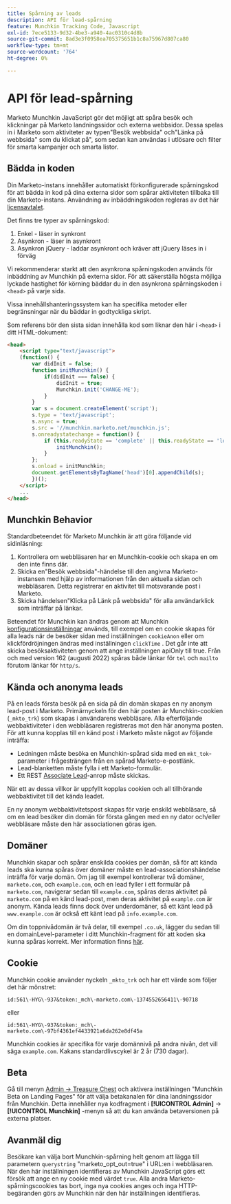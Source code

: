 ```yaml
---
title: Spårning av leads
description: API för lead-spårning
feature: Munchkin Tracking Code, Javascript
exl-id: 7ece5133-9d32-4be3-a940-4ac0310c4d8b
source-git-commit: 8ad3e3f0958ea705375651b1c8a75967d807ca80
workflow-type: tm+mt
source-wordcount: '764'
ht-degree: 0%

---
```


# API för lead-spårning

Marketo Munchkin JavaScript gör det möjligt att spåra besök och klickningar på Marketo landningssidor och externa webbsidor. Dessa spelas in i Marketo som aktiviteter av typen&quot;Besök webbsida&quot; och&quot;Länka på webbsida&quot; som du klickat på&quot;, som sedan kan användas i utlösare och filter för smarta kampanjer och smarta listor.

## Bädda in koden

Din Marketo-instans innehåller automatiskt förkonfigurerade spårningskod för att bädda in kod på dina externa sidor som spårar aktiviteten tillbaka till din Marketo-instans. Användning av inbäddningskoden regleras av det här [licensavtalet](../munchkin-license.pdf).

Det finns tre typer av spårningskod:

1. Enkel - läser in synkront
1. Asynkron - läser in asynkront
1. Asynkron jQuery - laddar asynkront och kräver att jQuery läses in i förväg

Vi rekommenderar starkt att den asynkrona spårningskoden används för inbäddning av Munchkin på externa sidor. För att säkerställa högsta möjliga lyckade hastighet för körning bäddar du in den asynkrona spårningskoden i `<head>` på varje sida.

Vissa innehållshanteringssystem kan ha specifika metoder eller begränsningar när du bäddar in godtyckliga skript.

Som referens bör den sista sidan innehålla kod som liknar den här i `<head>` i ditt HTML-dokument:

```html
<head>
    <script type="text/javascript">
    (function() {
        var didInit = false;
        function initMunchkin() {
            if(didInit === false) {
                didInit = true;
                Munchkin.init('CHANGE-ME');
            }
        }
        var s = document.createElement('script');
        s.type = 'text/javascript';
        s.async = true;
        s.src = '//munchkin.marketo.net/munchkin.js';
        s.onreadystatechange = function() {
            if (this.readyState == 'complete' || this.readyState == 'loaded') {
                initMunchkin();
            }
        };
        s.onload = initMunchkin;
        document.getElementsByTagName('head')[0].appendChild(s);
        })();
    </script>
    ...
</head>
```

## Munchkin Behavior

Standardbeteendet för Marketo Munchkin är att göra följande vid sidinläsning:

1. Kontrollera om webbläsaren har en Munchkin-cookie och skapa en om den inte finns där.
1. Skicka en&quot;Besök webbsida&quot;-händelse till den angivna Marketo-instansen med hjälp av informationen från den aktuella sidan och webbläsaren. Detta registrerar en aktivitet till motsvarande post i Marketo.
1. Skicka händelsen&quot;Klicka på Länk på webbsida&quot; för alla användarklick som inträffar på länkar.

Beteendet för Munchkin kan ändras genom att Munchkin [konfigurationsinställningar](configuration.md) används, till exempel om en cookie skapas för alla leads när de besöker sidan med inställningen `cookieAnon` eller om klickfördröjningen ändras med inställningen `clickTime` . Det går inte att skicka besöksaktiviteten genom att ange inställningen apiOnly till true. Från och med version 162 (augusti 2022) spåras både länkar för `tel` och `mailto` förutom länkar för `http/s`.

## Kända och anonyma leads

På en leads första besök på en sida på din domän skapas en ny anonym lead-post i Marketo. Primärnyckeln för den här posten är Munchkin-cookien (`_mkto_trk`) som skapas i användarens webbläsare. Alla efterföljande webbaktiviteter i den webbläsaren registreras mot den här anonyma posten. För att kunna kopplas till en känd post i Marketo måste något av följande inträffa:

- Ledningen måste besöka en Munchkin-spårad sida med en `mkt_tok`-parameter i frågesträngen från en spårad Marketo-e-postlänk.
- Lead-blanketten måste fylla i ett Marketo-formulär.
- Ett REST [Associate Lead](https://developer.adobe.com/marketo-apis/api/mapi/#tag/Leads/operation/associateLeadUsingPOST)-anrop måste skickas.

När ett av dessa villkor är uppfyllt kopplas cookien och all tillhörande webbaktivitet till det kända leadet.

En ny anonym webbaktivitetspost skapas för varje enskild webbläsare, så om en lead besöker din domän för första gången med en ny dator och/eller webbläsare måste den här associationen göras igen.

## Domäner

Munchkin skapar och spårar enskilda cookies per domän, så för att kända leads ska kunna spåras över domäner måste en lead-associationshändelse inträffa för varje domän. Om jag till exempel kontrollerar två domäner, `marketo.com`, och `example.com`, och en lead fyller i ett formulär på `marketo.com`, navigerar sedan till `example.com`, spåras deras aktivitet på `marketo.com` på en känd lead-post, men deras aktivitet på `example.com` är anonym. Kända leads finns dock över underdomäner, så ett känt lead på `www.example.com` är också ett känt lead på `info.example.com`.

Om din toppnivådomän är två delar, till exempel `.co.uk`, lägger du sedan till en domainLevel-parameter i ditt Munchkin-fragment för att koden ska kunna spåras korrekt. Mer information finns [här](configuration.md#domainlevel).

## Cookie

Munchkin cookie använder nyckeln `_mkto_trk` och har ett värde som följer det här mönstret:

`id:561\-HYG\-937&token:_mch\-marketo.com\-1374552656411\-90718`

eller

`id:561\-HYG\-937&token:_mch\-marketo.com\-97bf4361ef4433921a6da262e8df45a`

Munchkin cookies är specifika för varje domännivå på andra nivån, det vill säga `example.com`. Kakans standardlivscykel är 2 år (730 dagar).

## Beta

Gå till menyn [Admin -> Treasure Chest](https://experienceleague.adobe.com/en/docs/marketo/using/product-docs/administration/settings/enable-or-disable-treasure-chest-features) och aktivera inställningen &quot;Munchkin Beta on Landing Pages&quot; för att välja betakanalen för dina landningssidor från Munchkin. Detta innehåller nya kodfragment i **[!UICONTROL Admin]** ->  **[!UICONTROL Munchkin]** -menyn så att du kan använda betaversionen på externa platser.

## Avanmäl dig

Besökare kan välja bort Munchkin-spårning helt genom att lägga till parametern `querystring` &quot;marketo_opt_out=true&quot; i URL:en i webbläsaren. När den här inställningen identifieras av Munchkin JavaScript görs ett försök att ange en ny cookie med värdet `true`. Alla andra Marketo-spårningscookies tas bort, inga nya cookies anges och inga HTTP-begäranden görs av Munchkin när den här inställningen identifieras.

